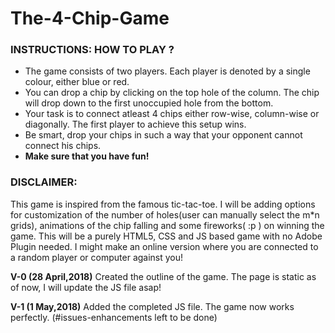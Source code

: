 # The-4-Chip-Game

### INSTRUCTIONS: HOW TO PLAY ?
* The game consists of two players. Each player is denoted by a single colour, either blue or red.
* You can drop a chip by clicking on the top hole of the column. The chip will drop down to the first unoccupied hole from the bottom.
* Your task is to connect atleast 4 chips either row-wise, column-wise or diagonally. The first player to achieve this setup wins.
* Be smart, drop your chips in such a way that your opponent cannot connect his chips.
* **Make sure that you have fun!**

### DISCLAIMER:
This game is inspired from the famous tic-tac-toe.
I will be adding options for customization of the number of holes(user can manually select the m*n grids), animations of the chip falling and some fireworks( :p ) on winning the game.
This will be a purely HTML5, CSS and JS based game with no Adobe Plugin needed.
I might make an online version where you are connected to a random player or computer against you!


**V-0 (28 April,2018)**
Created the outline of the game. The page is static as of now, I will update the JS file asap!

**V-1 (1 May,2018)**
Added the completed JS file. The game now works perfectly. (#issues-enhancements left to be done)
